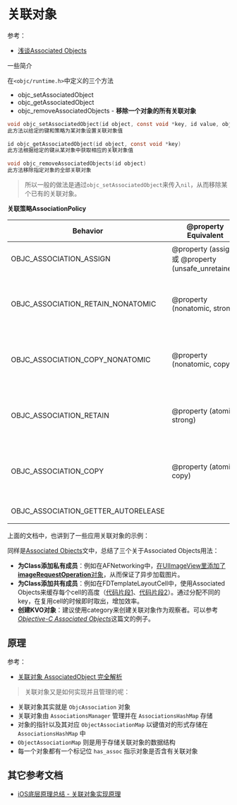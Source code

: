 # 关联对象

参考：

+ [浅谈Associated Objects](https://www.desgard.com/iOS-Source-Probe/Objective-C/Runtime/%E6%B5%85%E8%B0%88Associated%20Objects.html)

一些简介

在`<objc/runtime.h>`中定义的三个方法

+ objc_setAssociatedObject
+ objc_getAssociatedObject
+ objc_removeAssociatedObjects - **移除一个对象的所有关联对象**

```objective-c
void objc_setAssociatedObject(id object, const void *key, id value, objc_AssociationPolicy policy)
此方法以给定的键和策略为某对象设置关联对象值
  
id objc_getAssociatedObject(id object, const void *key)
此方法根据给定的键从某对象中获取相应的关联对象值
  
void objc_removeAssociatedObjects(id object)
此方法移除指定对象的全部关联对象
```

> 所以一般的做法是通过`objc_setAssociatedObject`来传入`nil`，从而移除某个已有的关联对象。



**关联策略AssociationPolicy**

| Behavior                            | @property Equivalent                                | Description                                    |
| ----------------------------------- | --------------------------------------------------- | ---------------------------------------------- |
| OBJC_ASSOCIATION_ASSIGN             | @property (assign) 或 @property (unsafe_unretained) | 指定一个关联对象的弱引用。                     |
| OBJC_ASSOCIATION_RETAIN_NONATOMIC   | @property (nonatomic, strong)                       | 指定一个关联对象的强引用，不能被原子化使用。   |
| OBJC_ASSOCIATION_COPY_NONATOMIC     | @property (nonatomic, copy)                         | 指定一个关联对象的copy引用，不能被原子化使用。 |
| OBJC_ASSOCIATION_RETAIN             | @property (atomic, strong)                          | 指定一个关联对象的强引用，能被原子化使用。     |
| OBJC_ASSOCIATION_COPY               | @property (atomic, copy)                            | 指定一个关联对象的copy引用，能被原子化使用。   |
| OBJC_ASSOCIATION_GETTER_AUTORELEASE |                                                     | 自动释放类型                                   |



上面的文档中，也讲到了一些应用关联对象的示例：

同样是[Associated Objects](http://nshipster.com/associated-objects/)文中，总结了三个关于Associated Objects用法：

- **为Class添加私有成员**：例如在AFNetworking中，[在UIImageView里添加了**imageRequestOperation**对象](https://github.com/AFNetworking/AFNetworking/blob/2.1.0/UIKit%2BAFNetworking/UIImageView%2BAFNetworking.m#L57-L63)，从而保证了异步加载图片。
- **为Class添加共有成员**：例如在FDTemplateLayoutCell中，使用Associated Objects来缓存每个cell的高度（[代码片段1](https://github.com/mconintet/UITableView-FDTemplateLayoutCell/blob/master/Classes/UITableView+FDIndexPathHeightCache.m#L124)、[代码片段2](https://github.com/mconintet/UITableView-FDTemplateLayoutCell/blob/master/Classes/UITableView+FDKeyedHeightCache.m#L81)）。通过分配不同的key，在复用cell的时候即时取出，增加效率。
- **创建KVO对象**：建议使用category来创建关联对象作为观察者。可以参考[*Objective-C Associated Objects*](http://kingscocoa.com/tutorials/associated-objects/)这篇文的例子。



## 原理

参考：

+ [关联对象 AssociatedObject 完全解析](https://draveness.me/ao/)

> 关联对象又是如何实现并且管理的呢：

- 关联对象其实就是 `ObjcAssociation` 对象
- 关联对象由 `AssociationsManager` 管理并在 `AssociationsHashMap` 存储
- 对象的指针以及其对应 `ObjectAssociationMap` 以键值对的形式存储在 `AssociationsHashMap` 中
- `ObjectAssociationMap` 则是用于存储关联对象的数据结构
- 每一个对象都有一个标记位 `has_assoc` 指示对象是否含有关联对象





## 其它参考文档

+ [iOS底层原理总结 - 关联对象实现原理](https://juejin.im/post/5af86b276fb9a07aa34a59e6)

























